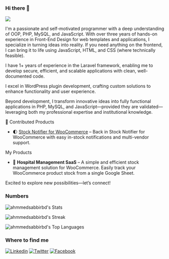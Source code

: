 ### Hi there 👋
![](https://komarev.com/ghpvc/?username=azizultex&color=brightgreen)

I'm a passionate and self-motivated programmer with a deep understanding of OOP, PHP, MySQL, and JavaScript. With over three years of hands-on experience in Front-End Design for web templates and applications, I specialize in turning ideas into reality. If you need anything on the frontend, I can bring it to life using JavaScript, HTML, and CSS (where technically feasible).

I have 1+ years of experience in the Laravel framework, enabling me to develop secure, efficient, and scalable applications with clean, well-documented code.

I excel in WordPress plugin development, crafting custom solutions to enhance functionality and user experience.

Beyond development, I transform innovative ideas into fully functional applications in PHP, MySQL, and JavaScript—provided they are validated—leveraging both my professional expertise and institutional knowledge.

🚀 Contributed Products  
- 🌓 [Stock Notifier for WooCommerce](https://wordpress.org/plugins/stock-notifier-for-woocommerce/) – Back in Stock Notifier for WooCommerce with easy in-stock notifications and multi-vendor support.  

My Products  
- 🏥 **Hospital Management SaaS** – A simple and efficient stock management solution for WooCommerce. Easily track your WooCommerce product stock from a single Google Sheet.  


Excited to explore new possibilities—let’s connect!


### Numbers
![ahmmedsabbirbd's Stats](https://github-readme-stats.vercel.app/api?username=ahmmedsabbirbd&theme=transparent&show_icons=true&count_private=true&card_width=846)

![ahmmedsabbirbd's Streak](https://github-readme-streak-stats.herokuapp.com/?user=ahmmedsabbirbd&theme=transparent&card_width=846)

![ahmmedsabbirbd's Top Languages](https://github-readme-stats.vercel.app/api/top-langs/?username=ahmmedsabbirbd&theme=transparent&show_icons=true&card_width=846)

### Where to find me

[![Linkedin](https://img.shields.io/badge/LinkedIn-0077B5?style=flat-square&logo=linkedin&logoColor=white)](https://www.linkedin.com/in/ahmmedsabbirbd/) 
[![Twitter](https://img.shields.io/badge/Twitter-1DA1F2?style=flat-square&logo=twitter&logoColor=white)](https://twitter.com/ahmmedsabbirbd)
[![Facebook](https://img.shields.io/badge/Facebook-1877F2?style=flat-square&logo=facebook&logoColor=white)](https://www.facebook.com/ahmmedsabbirbd)
